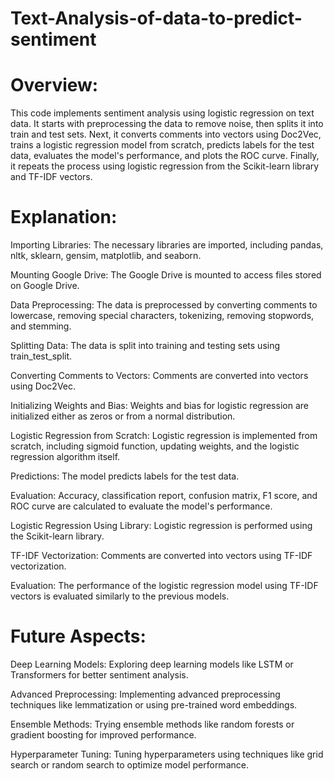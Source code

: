 # Text-Analysis-of-data-to-predict-sentiment


# Overview:

This code implements sentiment analysis using logistic regression on text data. It starts with preprocessing the data to remove noise, then splits it into train and test sets. Next, it converts comments into vectors using Doc2Vec, trains a logistic regression model from scratch, predicts labels for the test data, evaluates the model's performance, and plots the ROC curve. Finally, it repeats the process using logistic regression from the Scikit-learn library and TF-IDF vectors.

# Explanation:

Importing Libraries: The necessary libraries are imported, including pandas, nltk, sklearn, gensim, matplotlib, and seaborn.

Mounting Google Drive: The Google Drive is mounted to access files stored on Google Drive.

Data Preprocessing: The data is preprocessed by converting comments to lowercase, removing special characters, tokenizing, removing stopwords, and stemming.

Splitting Data: The data is split into training and testing sets using train_test_split.

Converting Comments to Vectors: Comments are converted into vectors using Doc2Vec.

Initializing Weights and Bias: Weights and bias for logistic regression are initialized either as zeros or from a normal distribution.

Logistic Regression from Scratch: Logistic regression is implemented from scratch, including sigmoid function, updating weights, and the logistic regression algorithm itself.

Predictions: The model predicts labels for the test data.

Evaluation: Accuracy, classification report, confusion matrix, F1 score, and ROC curve are calculated to evaluate the model's performance.

Logistic Regression Using Library: Logistic regression is performed using the Scikit-learn library.

TF-IDF Vectorization: Comments are converted into vectors using TF-IDF vectorization.

Evaluation: The performance of the logistic regression model using TF-IDF vectors is evaluated similarly to the previous models.

# Future Aspects:

Deep Learning Models: Exploring deep learning models like LSTM or Transformers for better sentiment analysis.

Advanced Preprocessing: Implementing advanced preprocessing techniques like lemmatization or using pre-trained word embeddings.

Ensemble Methods: Trying ensemble methods like random forests or gradient boosting for improved performance.

Hyperparameter Tuning: Tuning hyperparameters using techniques like grid search or random search to optimize model performance.
